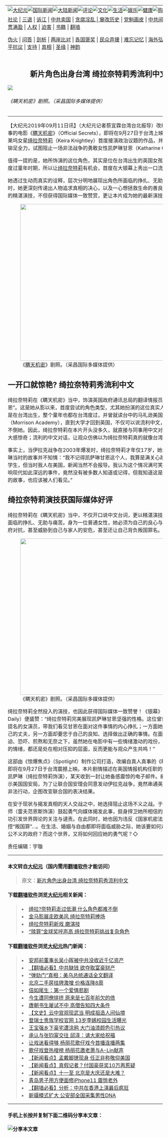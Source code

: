 <a name="1" id="1" target="_blank"></a><span id="1"></span>
<table border="0"><tr><td colspan="2" VALIGN=TOP><a href="https://github.com/asdfgt5/djy/blob/master/gb/nsc413.md#1"><img src="https://raw.githubusercontent.com/asdfgt5/1/master/t/djy/1.jpg" title="大纪元"></a><a href="https://github.com/asdfgt5/djy/blob/master/gb/n24hr.md#1"><img src="https://raw.githubusercontent.com/asdfgt5/1/master/t/djy/3.jpg" title="国际新闻"></a><a href="https://github.com/asdfgt5/djy/blob/master/gb/nsc413.md#1"><img src="https://raw.githubusercontent.com/asdfgt5/1/master/t/djy/4.jpg" title="大陆新闻"></a><a href="https://github.com/asdfgt5/djy/blob/master/gb/news392.md#1"><img src="https://raw.githubusercontent.com/asdfgt5/1/master/t/djy/5.jpg" title="评论"></a><a href="https://github.com/asdfgt5/djy/blob/master/gb/news2007.md#1"><img src="https://raw.githubusercontent.com/asdfgt5/1/master/t/djy/6.jpg" title="文化"></a><a href="https://github.com/asdfgt5/djy/blob/master/gb/news2008.md#1"><img src="https://raw.githubusercontent.com/asdfgt5/1/master/t/djy/7.jpg" title="生活"></a><a href="https://github.com/asdfgt5/djy/blob/master/gb/ncyule.md#1"><img src="https://raw.githubusercontent.com/asdfgt5/1/master/t/djy/8.jpg" title="娱乐"></a><a href="https://github.com/asdfgt5/djy/blob/master/gb/nsc1002.md#1"><img src="https://raw.githubusercontent.com/asdfgt5/1/master/t/djy/9.jpg" title="健康"><a href="https://www.youlucky.com"><img src="https://raw.githubusercontent.com/asdfgt5/1/master/t/djy/10.jpg" title="购物"></a><a href="https://www.supportepoch.org/donation?utm_medium=epochtimes&utm_source=referral&utm_campaign=donate_button_djyhomepage"><img src="https://raw.githubusercontent.com/asdfgt5/1/master/t/djy/12.jpg" title="捐款"></a></td></tr>
<tr><td colspan="2" VALIGN=TOP><a target="_blank" href="https://git.io/fjCRf">社论</a> | <a target="_blank" href="https://github.com/asdfgt5/djy/blob/master/gb/nf5657.md#1">三退</a> | <a target="_blank" href="https://github.com/asdfgt5/djy/blob/master/gb/nf6123.md#1">诉江</a> | <a target="_blank" href="https://github.com/asdfgt5/djy/blob/master/gb/nf1176117.md#1">中共卖国</a> | <a target="_blank" href="https://github.com/asdfgt5/djy/blob/master/gb/nf5773.md#1">贪腐淫乱 | <a target="_blank" href="https://github.com/asdfgt5/djy/blob/master/gb/nf1176115.md#1">窜改历史</a> | <a target="_blank" href="https://github.com/asdfgt5/djy/blob/master/gb/nf1176107.md#1">党魁画皮</a> | <a target="_blank" href="https://github.com/asdfgt5/djy/blob/master/gb/nf1320400.md#1">中共间谍</a> | <a target="_blank" href="https://github.com/asdfgt5/djy/blob/master/gb/nf1176114.md#1">破坏传统</a> | <a target="_blank" href="https://github.com/asdfgt5/djy/blob/master/gb/nf5287.md#1">恶贯满盈</a> | <a target="_blank" href="https://github.com/asdfgt5/djy/blob/master/gb/ncid278.md#1">人权</a> | <a target="_blank" href="https://github.com/asdfgt5/djy/blob/master/gb/nf1176111.md#1">迫害</a> | <a target="_blank" href="https://github.com/asdfgt5/djy/blob/master/gb/nf1235328.md#1">书籍</a> | <a target="_blank" href="https://github.com/asdfgt5/fq/blob/master/README.md?zsrh#1">翻墙</a></p><p><a target="_blank" href="https://github.com/asdfgt5/djy/blob/master/gb/nf5562.md#1">伪火</a> | <a target="_blank" href="https://github.com/asdfgt5/djy/blob/master/gb/nf4378.md#1">问答</a> | <a target="_blank" href="https://github.com/asdfgt5/djy/blob/master/gb/nf5792.md#1">剖析</a> | <a target="_blank" href="https://github.com/asdfgt5/djy/blob/master/gb/nf5735.md#1">两岸比对</a> | <a target="_blank" href="https://github.com/asdfgt5/djy/blob/master/gb/nf6119.md#1">各国褒奖</a> | <a target="_blank" href="https://github.com/asdfgt5/djy/blob/master/gb/nf6120.md#1">民众声援</a> | <a target="_blank" href="https://github.com/asdfgt5/djy/blob/master/gb/nf1188594.md#1">难忘记忆</a> | <a target="_blank" href="https://github.com/asdfgt5/djy/blob/master/gb/nf3180.md#1">海外弘传</a> | <a target="_blank" href="https://github.com/asdfgt5/djy/blob/master/gb/nf5410.md#1">万人上访</a> | <a target="_blank" href="https://github.com/asdfgt5/ntdtv/blob/master/gb/prog1530_1.md#1">和平抗议</a> | <a target="_blank" href="https://github.com/asdfgt5/djy/blob/master/gb/nf4386.md#1">支持</a> | <a target="_blank" href="https://github.com/asdfgt5/djy/blob/master/gb/nf4389.md#1">真相</a> | <a target="_blank" href="https://github.com/asdfgt5/djy/blob/master/gb/nf5790.md#1">圣缘</a> | <a target="_blank" href="https://github.com/asdfgt5/djy/blob/master/gb/nf4786.md#1">神韵</a></td></tr>
<tr><td VALIGN=TOP width="626"><h2 align=center>新片角色出身台湾  绮拉奈特莉秀流利中文</h2>
<img src="http://i.epochtimes.com/assets/uploads/2019/09/fae368a0c09eb1dab2bec0a9678c36d5-600x400.jpg" />
<h6>《瞒天机密》剧照。（采昌国际多媒体提供）
</h6>
<hr>
<p>【大纪元2019年09月11日讯】（大纪元记者蔡宜霖台湾台北报导）改编自真人真事的电影《<a href="https://github.com/asdfgt5/djy/blob/master/gb/tag/%E7%9E%92%E5%A4%A9%E6%9C%BA%E5%AF%86.md">瞒天机密</a>》（Official Secrets），即将在9月27日于台湾上映。本片是好莱坞女星<a href="https://github.com/asdfgt5/djy/blob/master/gb/tag/%E7%BB%AE%E6%8B%89%E5%A5%88%E7%89%B9%E8%8E%89.md">绮拉奈特莉</a>（Keira Knightley）首度接演政治议题的作品，并在片中诠释铆足全力，试图阻止一场非法战争的勇敢女性凯萨琳甘恩（Katharine Gun）。</p>
<p>值得一提的是，她所饰演的这位角色，其实是位在台湾出生的英国女孩，并在台湾度过童年时期，所以让<a href="https://github.com/asdfgt5/djy/blob/master/gb/tag/%E7%BB%AE%E6%8B%89%E5%A5%88%E7%89%B9%E8%8E%89.md">绮拉奈特莉</a>有机会，首度在大银幕上秀出一口流利中文。</p>
<p>她透过生动而真实的诠释，层次分明地展现出角色所面临的挣扎、无助与痛苦。同时，她更深刻传递出人物追求真相的决心，以及一心想拯救生命的善良与勇气。她的精湛演技，不但获得国际媒体一致赞赏，更让本片成为她的最新演技代表作！</p>
<figure id="attachment_11511623" style="width: 501px" class="wp-caption aligncenter"><a href="http://i.epochtimes.com/assets/uploads/2019/09/64046087a579b419a44624f5e190a167.jpg"><img class=" wp-image-11511623" src="http://i.epochtimes.com/assets/uploads/2019/09/64046087a579b419a44624f5e190a167.jpg" alt="" width="501" b="334" /></a><figcaption class="wp-caption-text">《<a href="https://github.com/asdfgt5/djy/blob/master/gb/tag/%E7%9E%92%E5%A4%A9%E6%9C%BA%E5%AF%86.md">瞒天机密</a>》剧照。（采昌国际多媒体提供）</figcaption></figure>
<h2>一开口就惊艳? 绮拉奈特莉秀流利中文</h2>
<p>绮拉奈特莉在《瞒天机密》当中，饰演英国政府通讯总局的翻译情报员“凯萨琳甘恩”。这是她从影以来，首度尝试的角色类型，尤其她扮演的这位真实人物，竟然是在台湾出生，整个童年也都在台湾度过，并曾就读台中的马礼逊美国学校（Morrison Academy），直到大学才回到英国，不仅可以说流利中文，日文也难不倒她。因此，绮拉奈特莉在本片开头没多久，就直接与同事用中文对话，让观众大感惊奇；流利的中文对话，让观众仿佛以为绮拉奈特莉真的就像台湾人！</p>
<p>事实上，当伊拉克战争在2003年爆发时，绮拉奈特莉才年仅17岁，她坦言对凯萨琳当时的故事并不知情：“我不记得凯萨琳甘恩这个人，我算是满关心政治议题的学生，但当时我人在美国，新闻当然不会报导。我认为这个情况满可笑的，一个影响现代如此深远的事件，竟然没有被多数人知道或记得，但我知道这是一个很重要的故事，也应该被人们看见。”</p>
<h2>绮拉奈特莉演技获国际媒体好评</h2>
<p>绮拉奈特莉在《瞒天机密》当中，不仅开口说中文台词，更以精湛演技展现角色所面临的挣扎、无助与痛苦。身为一位普通女性，她必须为自己的良心与正义去与政府对抗，甚至威胁到自己与家人的安危，甚至还让自己背负叛国罪名。</p>
<figure id="attachment_11511622" style="width: 500px" class="wp-caption aligncenter"><a href="http://i.epochtimes.com/assets/uploads/2019/09/8b1276181fa8b908fef01b6a965c203d.jpg"><img class=" wp-image-11511622" src="http://i.epochtimes.com/assets/uploads/2019/09/8b1276181fa8b908fef01b6a965c203d.jpg" alt="" width="500" b="333" /></a><figcaption class="wp-caption-text">《瞒天机密》剧照。（采昌国际多媒体提供）</figcaption></figure>
<p>绮拉奈特莉全然投入的演技，也因此获得国际媒体一致赞誉！《银幕》（Screen Daily）便盛赞：“绮拉奈特莉完美展现凯萨琳甘恩坚强的性格。这位曾获得奥斯卡提名的女演员，带我们看见甘恩在面对这件事情的内心挣扎；一方面她想要保护自己的丈夫，另一方面却要忠于自己的良知、选择做出正确的事情。在面对各种胁迫、恐吓、煎熬和无奈之下，虽然她在电影中有一些情绪激动的戏份，但她大部分的情绪，都还是处在相对压抑的层面，反而更能与观众产生共鸣！”</p>
<p>这部由《惊爆焦点》（Spotlight）制作公司打造，改编自真人真事的《瞒天机密》，即将在9月27日于台湾震撼上映。本片剧情描述在英国情报机构任职的中文翻译员凯萨琳（绮拉奈特莉饰演），某天收到一封让她备感震惊的电子邮件。邮信内容显示美国国安局，为了让联合国安理会同意发动伊拉克战争，竟然串通英国政府执行非法行动，企图改变联合国的表决结果。</p>
<p>在安于现状与揭发真相的天人交战之中，她选择阻止这场不义之战。于是，她与律师（雷夫范恩斯饰演）鼓起勇气向媒体揭发此事，挺身捍卫她所相信的真相，并成功引发世界舆论的关注与谴责。在此同时，她也因为违反《国家机密法》而遭控“叛国罪”…。在生活、婚姻与自由都即将面临威胁之际，她该要如何对抗这个不公不义的政府？而这个世界，又将如何回应她的勇气呢？◇</p>
<p>责任编辑：宇璇</p>
<hr>

#### 本文转自<a href="http://www.epochtimes.com">大纪元</a>（国内需用<a href="https://git.io/JesJV">翻墙软件</a>才能访问）
> 原文：<a href="http://www.epochtimes.com/gb/19/9/10/n11511619.htm">新片角色出身台湾  绮拉奈特莉秀流利中文</a>
#### 下载<a href="https://git.io/JesJV">翻墙软件</a>浏览<a href="http://www.epochtimes.com">大纪元</a>相关新闻：
> <li><a href="http://www.epochtimes.com/gb/18/12/26/n10933986.htm">绮拉?奈特莉走过低潮 什么角色都难不倒</a></li>
> <li><a href="http://www.epochtimes.com/gb/12/9/21/n3688483.htm">金马影展走欧美风 绮拉奈特莉捧场</a></li>
> <li><a href="http://www.epochtimes.com/gb/11/11/10/n3426521.htm">绮拉奈特莉新戏 磨演技</a></li>
> <li><a href="http://www.epochtimes.com/gb/8/1/10/n1971803.htm">“赎罪”金球奖呼声高  绮拉奈特莉挑战复杂角色</a></li>

#### 下载<a href="https://git.io/JesJV">翻墙软件</a>浏览<a href="http://www.epochtimes.com">大纪元</a>热门新闻：
> <li><a href="http://www.epochtimes.com/gb/19/9/26/n11547317.htm">安邦前董事长吴小晖被中共没收近千亿资产</a></li>
> <li><a href="http://www.epochtimes.com/gb/19/9/25/n11546931.htm">【翻墙必看】中共缺钱 欲夺取富豪财产</a></li>
> <li><a href="http://www.epochtimes.com/gb/19/9/26/n11547303.htm">“弹劾门”真相：美乌总统通话全文翻译</a></li>
> <li><a href="http://www.epochtimes.com/gb/19/9/25/n11546951.htm">北京二手房挂牌激增 价格连降8周</a></li>
> <li><a href="http://www.epochtimes.com/gb/12/4/16/n3566971.htm">信如尾生：第一个爱情悲剧</a></li>
> <li><a href="http://www.epochtimes.com/gb/15/9/3/n4519621.htm">今生遭同僚排挤 原来是七百年前欠的债</a></li>
> <li><a href="http://www.epochtimes.com/gb/19/9/20/n11534314.htm">唐朝书生屡试不中 高僧告知四大条件</a></li>
> <li><a href="http://www.epochtimes.com/gb/16/7/1/n8056353.htm">【文史】云中宫观现武当 明成祖造人间仙境</a></li>
> <li><a href="http://www.epochtimes.com/gb/19/9/24/n11544222.htm">登瑞士贵族学校官网 13岁李嫣校园生活曝光</a></li>
> <li><a href="http://www.epochtimes.com/gb/19/9/24/n11544375.htm">王宝强乡下豪宅遭涂鸦 大门油漆颜色引热议</a></li>
> <li><a href="http://www.epochtimes.com/gb/19/9/25/n11545153.htm">承认与张钧甯交往 邱泽：请大家给祝福</a></li>
> <li><a href="http://www.epochtimes.com/gb/19/9/24/n11542872.htm">让戏迷看得够 杨丽花歌仔戏今首播连播两集</a></li>
> <li><a href="http://www.epochtimes.com/gb/19/9/25/n11545320.htm">歌仔戏登热搜榜 杨丽花邀老萧与A-Lin献声</a></li>
> <li><a href="http://www.epochtimes.com/gb/19/9/24/n11544091.htm">【新闻看点】孟戴脚镣现身 任正非称敬仰美国</a></li>
> <li><a href="http://www.epochtimes.com/gb/19/9/23/n11541603.htm">【新闻看点】真假记者？付国豪获奖10万再惹疑</a></li>
> <li><a href="http://www.epochtimes.com/gb/19/9/26/n11548856.htm">【新闻看点】十一至 北京是大庆还是大难？</a></li>
> <li><a href="http://www.epochtimes.com/gb/19/9/25/n11546708.htm">青岛男子用方便面修iPhone11 震惊老外</a></li>
> <li><a href="http://www.epochtimes.com/gb/19/9/25/n11545125.htm">【翻墙必看】分析：中共在香港上演最后疯狂</a></li>
> <li><a href="http://www.epochtimes.com/gb/19/9/25/n11546501.htm">新疆模式扩大 公安部全国采集男性DNA</a></li>
<hr>

#### 手机上长按并复制下面二维码分享本文章：<br><br><img src="http://www.hehaibao.com/qr/index.php?m=1&e=L&p=10&t=&d=https://github.com/asdfgt5/djy/blob/master/gb/19/9/10/n11511619.md%231" title="分享本文章"></td><td VALIGN=TOP><a href="https://github.com/asdfgt5/djy/blob/master/gb/16/1/21/n4622075.md?dfh#1" target="_blank"><img src="https://raw.githubusercontent.com/asdfgt5/djy/master/gb/300/wei-f1.jpg" title="中共的伪火骗局"  alt="中共的伪火骗局"></a><br><a href="https://github.com/asdfgt5/yh/blob/master/README.md?dfh#1" target="_blank"><img src="https://raw.githubusercontent.com/asdfgt5/djy/master/gb/300/yong-h.jpg" title="永恒的见证"  alt="永恒的见证"></a><br><a href="https://github.com/asdfgt5/djy/blob/master/gb/13/9/29/n3974789.md?dfh#1" target="_blank"><img src="https://raw.githubusercontent.com/asdfgt5/djy/master/gb/300/shang-lnz.jpg" title="善良女子被中共投男牢"  alt="善良女子被中共投男牢"></a><br><a href="https://github.com/asdfgt5/djy/blob/master/gb/16/3/16/n4663449.md?dfh#1" target="_blank"><img src="https://raw.githubusercontent.com/asdfgt5/djy/master/gb/300/huo-z3.jpg" title="警卫目击活摘器官"  alt="警卫目击活摘器官"></a><br><a href="https://github.com/asdfgt5/djy/blob/master/gb/16/8/7/n8177641.md?dfh#1" target="_blank"><img src="https://raw.githubusercontent.com/asdfgt5/djy/master/gb/300/huo-z4.jpg" title="证人描述活摘恐怖"  alt="证人描述活摘恐怖"></a><br><a href="https://github.com/asdfgt5/djy/blob/master/gb/10/4/19/n2881569.md?dfh#1" target="_blank"><img src="https://raw.githubusercontent.com/asdfgt5/djy/master/gb/300/huo-z1.jpg" title="揭开活摘器官黑幕"  alt="揭开活摘器官黑幕"></a><br><a href="https://github.com/asdfgt5/djy/blob/master/gb/10/11/7/n3077476.md?dfh#1" target="_blank"><img src="https://raw.githubusercontent.com/asdfgt5/djy/master/gb/300/ma-ks.jpg" title="马克思的成魔之路"  alt="马克思的成魔之路"></a><br><a href="https://github.com/asdfgt5/djy/blob/master/gb/14/6/9/n4173977.md?dfh#1" target="_blank"><img src="https://raw.githubusercontent.com/asdfgt5/djy/master/gb/300/chang-zs.jpg" title="藏字石 蕴天机"  alt="藏字石 蕴天机"></a><br><a href="https://github.com/asdfgt5/djy/blob/master/gb/18/5/10/n10381511.md?dfh#1" target="_blank"><img src="https://raw.githubusercontent.com/asdfgt5/djy/master/gb/300/st1.jpg" title="关注3亿人三退"  alt="关注3亿人三退"></a><br><a href="https://github.com/asdfgt5/djy/blob/master/gb/18/3/21/n10237682.md?dfh#1" target="_blank"><img src="https://raw.githubusercontent.com/asdfgt5/djy/master/gb/300/jie-t.jpg" title="解体中共复兴中华"  alt="解体中共复兴中华"></a><br><a href="https://github.com/asdfgt5/djy/blob/master/gb/9/2/9/n2422991.md?dfh#1" target="_blank"><img src="https://raw.githubusercontent.com/asdfgt5/djy/master/gb/300/gao-zs.jpg" title="中共迫害良心律师"  alt="中共迫害良心律师"></a><br><a href="https://github.com/asdfgt5/djy/blob/master/gb/18/12/9/n10900044.md?dfh#1" target="_blank"><img src="https://raw.githubusercontent.com/asdfgt5/djy/master/gb/300/sj1.jpg" title="303万人举报江泽民"  alt="303万人举报江泽民"></a><br><a href="https://github.com/asdfgt5/djy/blob/master/gb/18/8/28/n10672014.md?dfh#1" target="_blank"><img src="https://raw.githubusercontent.com/asdfgt5/djy/master/gb/300/sj2.jpg" title="这些官员为何起诉江泽民"  alt="这些官员为何起诉江泽民"></a><br><a href="https://github.com/asdfgt5/djy/blob/master/gb/8/12/18/n2367165.md?dfh#1" target="_blank"><img src="https://raw.githubusercontent.com/asdfgt5/djy/master/gb/300/liangan.jpg" title="海峡两岸的强烈对比"  alt="海峡两岸的强烈对比"></a><br><a href="https://github.com/asdfgt5/djy/blob/master/gb/15/5/5/n4427238.md?dfh#1" target="_blank"><img src="https://raw.githubusercontent.com/asdfgt5/djy/master/gb/300/jia-ndzl.jpg" title="加拿大总理的贺信"  alt="加拿大总理的贺信"></a><br><a href="https://github.com/asdfgt5/djy/blob/master/gb/11/6/17/n3289382.md?dfh#1" target="_blank"><img src="https://raw.githubusercontent.com/asdfgt5/djy/master/gb/300/xiao-wd.jpg" title="探寻真相兼听则明"  alt="探寻真相兼听则明"></a><br><a href="https://github.com/asdfgt5/djy/blob/master/gb/18/10/27/n10812623.md?dfh#1" target="_blank"><img src="https://raw.githubusercontent.com/asdfgt5/djy/master/gb/300/yindu.jpg" title="印度媒体报道东方"  alt="印度媒体报道东方"></a><br><a href="https://github.com/asdfgt5/djy/blob/master/gb/18/6/9/n10469652.md?dfh#1" target="_blank"><img src="https://raw.githubusercontent.com/asdfgt5/djy/master/gb/300/xie-j.jpg" title="不一样的海外校园"  alt="不一样的海外校园"></a><br><a href="https://github.com/asdfgt5/djy/blob/master/gb/7/4/5/n1669415.md?dfh#1" target="_blank"><img src="https://raw.githubusercontent.com/asdfgt5/djy/master/gb/300/li-up.jpg" title="从大师到徒弟的传奇"  alt="从大师到徒弟的传奇"></a><br><a href="https://github.com/asdfgt5/djy/blob/master/gb/17/5/26/n9191512.md?dfh#1" target="_blank"><img src="https://raw.githubusercontent.com/asdfgt5/djy/master/gb/300/zfl2.jpg" title="亿万人与东方一本奇书"  alt="亿万人与东方一本奇书"></a><br><a href="https://github.com/asdfgt5/djy/blob/master/gb/13/11/27/n4020290.md?dfh#1" target="_blank"><img src="https://raw.githubusercontent.com/asdfgt5/djy/master/gb/300/zhen-h.jpg" title="大陆见不到的震撼场面"  alt="大陆见不到的震撼场面"></a><br><a href="https://github.com/asdfgt5/djy/blob/master/gb/15/7/17/n4482910.md?dfh#1" target="_blank"><img src="https://raw.githubusercontent.com/asdfgt5/djy/master/gb/300/dalu-sk.jpg" title="人心向善 大陆当初盛况"  alt="人心向善 大陆当初盛况"></a><br><a href="https://github.com/asdfgt5/djy/blob/master/gb/9/10/15/n2689419.md?dfh#1" target="_blank"><img src="https://raw.githubusercontent.com/asdfgt5/djy/master/gb/300/zfl1.jpg" title="追寻真理 这书讲什么"  alt="追寻真理 这书讲什么"></a><br><a href="https://github.com/asdfgt5/fq/blob/master/README.md?dfh#1" target="_blank"><img src="https://raw.githubusercontent.com/asdfgt5/djy/master/gb/300/fq1.jpg" title="下载免费翻墙软件"  alt="下载免费翻墙软件"></a><br></td></tr></table>
